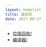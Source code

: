 ```yaml
---
layout: homelist
title: 虚拟机
date: 2017-09-27
---
```


* [垃圾回收/](/home/hotspot/gc/?虚拟机,垃圾回收)
* [编译器/](/home/hotspot/compiler/?虚拟机,编译器)
